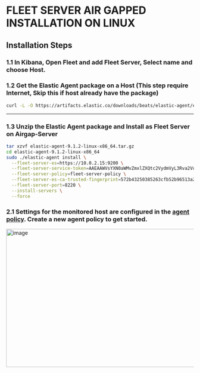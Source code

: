# FLEET SERVER AIR GAPPED INSTALLATION ON LINUX

## Installation Steps

### 1.1 In Kibana, Open Fleet and add Fleet Server, Select name and choose Host.

### 1.2 Get the Elastic Agent package on a Host (This step require Internet, Skip this if host already have the package)

```bash
curl -L -O https://artifacts.elastic.co/downloads/beats/elastic-agent/elastic-agent-9.1.2-linux-x86_64.tar.gz
```
---

### 1.3 Unzip the Elastic Agent package and Install as Fleet Server on Airgap-Server
```bash
tar xzvf elastic-agent-9.1.2-linux-x86_64.tar.gz
cd elastic-agent-9.1.2-linux-x86_64
sudo ./elastic-agent install \
  --fleet-server-es=https://10.0.2.15:9200 \
  --fleet-server-service-token=AAEAAWVsYXN0aWMvZmxlZXQtc2VydmVyL3Rva2VuLTE3NTU3NzAzOTg0MjY6NkJuV2VEZTNUaHkzTEZjY2o5WXhkUQ \
  --fleet-server-policy=fleet-server-policy \
  --fleet-server-es-ca-trusted-fingerprint=572b43250385263cfb52b96513a237082dddc4269692ca4a5948ca724370c783 \
  --fleet-server-port=8220 \
  --install-servers \
  --force
```

### 2.1 Settings for the monitored host are configured in the [agent policy](https://www.elastic.co/docs/reference/fleet/agent-policy). Create a new agent policy to get started.

<img width="893" height="370" alt="image" src="https://github.com/user-attachments/assets/72d35e01-7bf3-4d5c-b722-ab9a0a03e8bf" />

